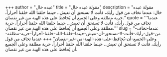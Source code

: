 +++
author = "عبده خال"
title = "مقولة عبده خال"
description = "مقولة عبده خال: عندما تخاف من قول رأيك، فأنت لا تستحق أن تعيش.. حينما خلقنا الله خلقنا أحراراً، حرية مطلقة وعلى الجميع أن يُحافظ على هذه الهبة من غير نقصان."
quote = '''عندما تخاف من قول رأيك، فأنت لا تستحق أن تعيش.. حينما خلقنا الله خلقنا أحراراً، حرية مطلقة وعلى الجميع أن يُحافظ على هذه الهبة من غير نقصان.''' 
slug = "عندما-تخاف-من-قول-رأيك-فأنت-لا-تستحق-أن-تعيش-حينما-خلقنا-الله-خلقنا-أحراراً-حرية-مطلقة-وعلى-الجميع-أن-يُحافظ-على-هذه-الهبة-من-غير-نقصان"
+++
عندما تخاف من قول رأيك، فأنت لا تستحق أن تعيش.. حينما خلقنا الله خلقنا أحراراً، حرية مطلقة وعلى الجميع أن يُحافظ على هذه الهبة من غير نقصان.
